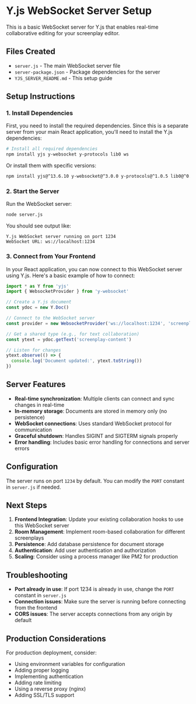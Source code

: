 # Y.js WebSocket Server Setup

This is a basic WebSocket server for Y.js that enables real-time collaborative editing for your screenplay editor.

## Files Created

- `server.js` - The main WebSocket server file
- `server-package.json` - Package dependencies for the server
- `YJS_SERVER_README.md` - This setup guide

## Setup Instructions

### 1. Install Dependencies

First, you need to install the required dependencies. Since this is a separate server from your main React application, you'll need to install the Y.js dependencies:

```bash
# Install all required dependencies
npm install yjs y-websocket y-protocols lib0 ws
```

Or install them with specific versions:

```bash
npm install yjs@^13.6.10 y-websocket@^3.0.0 y-protocols@^1.0.5 lib0@^0.2.102 ws@^8.16.0
```

### 2. Start the Server

Run the WebSocket server:

```bash
node server.js
```

You should see output like:
```
Y.js WebSocket server running on port 1234
WebSocket URL: ws://localhost:1234
```

### 3. Connect from Your Frontend

In your React application, you can now connect to this WebSocket server using Y.js. Here's a basic example of how to connect:

```javascript
import * as Y from 'yjs'
import { WebsocketProvider } from 'y-websocket'

// Create a Y.js document
const ydoc = new Y.Doc()

// Connect to the WebSocket server
const provider = new WebsocketProvider('ws://localhost:1234', 'screenplay-room', ydoc)

// Get a shared type (e.g., for text collaboration)
const ytext = ydoc.getText('screenplay-content')

// Listen for changes
ytext.observe(() => {
  console.log('Document updated:', ytext.toString())
})
```

## Server Features

- **Real-time synchronization**: Multiple clients can connect and sync changes in real-time
- **In-memory storage**: Documents are stored in memory only (no persistence)
- **WebSocket connections**: Uses standard WebSocket protocol for communication
- **Graceful shutdown**: Handles SIGINT and SIGTERM signals properly
- **Error handling**: Includes basic error handling for connections and server errors

## Configuration

The server runs on port `1234` by default. You can modify the `PORT` constant in `server.js` if needed.

## Next Steps

1. **Frontend Integration**: Update your existing collaboration hooks to use this WebSocket server
2. **Room Management**: Implement room-based collaboration for different screenplays
3. **Persistence**: Add database persistence for document storage
4. **Authentication**: Add user authentication and authorization
5. **Scaling**: Consider using a process manager like PM2 for production

## Troubleshooting

- **Port already in use**: If port 1234 is already in use, change the `PORT` constant in `server.js`
- **Connection issues**: Make sure the server is running before connecting from the frontend
- **CORS issues**: The server accepts connections from any origin by default

## Production Considerations

For production deployment, consider:
- Using environment variables for configuration
- Adding proper logging
- Implementing authentication
- Adding rate limiting
- Using a reverse proxy (nginx)
- Adding SSL/TLS support
